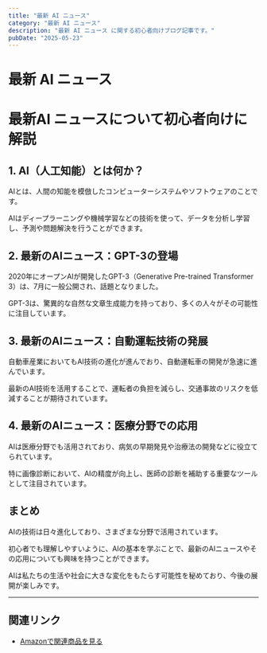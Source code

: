 ```yaml
---
title: "最新 AI ニュース"
category: "最新 AI ニュース"
description: "最新 AI ニュース に関する初心者向けブログ記事です。"
pubDate: "2025-05-23"
---
```


# 最新 AI ニュース

<h1>最新AI ニュースについて初心者向けに解説</h1>

<h2>1. AI（人工知能）とは何か？</h2>
<p>AIとは、人間の知能を模倣したコンピューターシステムやソフトウェアのことです。

AIはディープラーニングや機械学習などの技術を使って、データを分析し学習し、予測や問題解決を行うことができます。

</p>

<h2>2. 最新のAIニュース：GPT-3の登場</h2>
<p>2020年にオープンAIが開発したGPT-3（Generative Pre-trained Transformer 3）は、7月に一般公開され、話題となりました。

GPT-3は、驚異的な自然な文章生成能力を持っており、多くの人々がその可能性に注目しています。

</p>

<h2>3. 最新のAIニュース：自動運転技術の発展</h2>
<p>自動車産業においてもAI技術の進化が進んでおり、自動運転車の開発が急速に進んでいます。

最新のAI技術を活用することで、運転者の負担を減らし、交通事故のリスクを低減することが期待されています。

</p>

<h2>4. 最新のAIニュース：医療分野での応用</h2>
<p>AIは医療分野でも活用されており、病気の早期発見や治療法の開発などに役立てられています。

特に画像診断において、AIの精度が向上し、医師の診断を補助する重要なツールとして注目されています。

</p>

<h2>まとめ</h2>
<p>AIの技術は日々進化しており、さまざまな分野で活用されています。

初心者でも理解しやすいように、AIの基本を学ぶことで、最新のAIニュースやその応用についても興味を持つことができます。

AIは私たちの生活や社会に大きな変化をもたらす可能性を秘めており、今後の展開が楽しみです。

</p>

---

## 関連リンク

- [Amazonで関連商品を見る](https://www.amazon.co.jp/s?k=%E6%9C%80%E6%96%B0+AI+%E3%83%8B%E3%83%A5%E3%83%BC%E3%82%B9&tag=autowritehubai-22)
